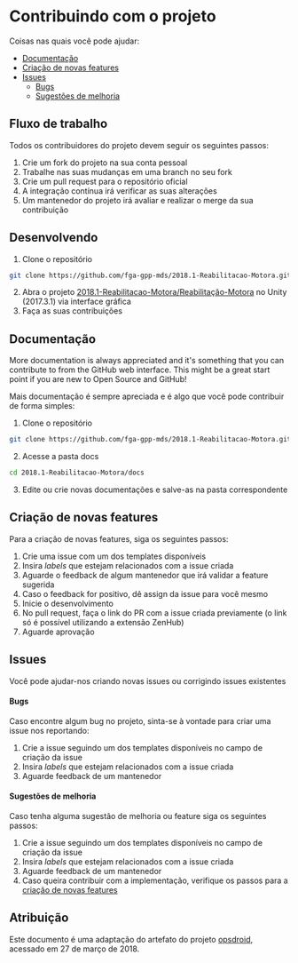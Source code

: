 # Contribuindo com o projeto

Coisas nas quais você pode ajudar:
 - [Documentação](#documentacao)
 - [Criação de novas features](#novas-features)
 - [Issues](#issues)
     - [Bugs](#bugs)
     - [Sugestões de melhoria](#sugestoes-de-melhoria)

## Fluxo de trabalho

Todos os contribuidores do projeto devem seguir os seguintes passos:

 1. Crie um fork do projeto na sua conta pessoal
 2. Trabalhe nas suas mudanças em uma branch no seu fork
 3. Crie um pull request para o repositório oficial
 4. A integração contínua irá verificar as suas alterações
 5. Um mantenedor do projeto irá avaliar e realizar o merge da sua contribuição

## Desenvolvendo

  1. Clone o repositório
  ```bash
  git clone https://github.com/fga-gpp-mds/2018.1-Reabilitacao-Motora.git
  ```
  2. Abra o projeto [2018.1-Reabilitacao-Motora/Reabilitação-Motora](https://github.com/fga-gpp-mds/2018.1-Reabilitacao-Motora/tree/master/Reabilitação-Motora) no Unity (2017.3.1) via interface gráfica
  3. Faça as suas contribuições

## Documentação
More documentation is always appreciated and it's something that you can contribute to from the GitHub web interface.  This might be a great start point if you are new to Open Source and GitHub!

Mais documentação é sempre apreciada e é algo que você pode contribuir de forma simples:

  1. Clone o repositório
  ```bash
  git clone https://github.com/fga-gpp-mds/2018.1-Reabilitacao-Motora.git
  ```  
  2. Acesse a pasta docs
  ```bash
  cd 2018.1-Reabilitacao-Motora/docs
  ```
  3. Edite ou crie novas documentações e salve-as na pasta correspondente

## Criação de novas features

Para a criação de novas features, siga os seguintes passos:

  1. Crie uma issue com um dos templates disponíveis
  2. Insira _labels_ que estejam relacionados com a issue criada
  3. Aguarde o feedback de algum mantenedor que irá validar a feature sugerida
  4. Caso o feedback for positivo, dê assign da issue para você mesmo
  5. Inicie o desenvolvimento
  6. No pull request, faça o link do PR com a issue criada previamente (o link só é possível utilizando a extensão ZenHub)
  7. Aguarde aprovação

## Issues

Você pode ajudar-nos criando novas issues ou corrigindo issues existentes

#### Bugs
Caso encontre algum bug no projeto, sinta-se à vontade para criar uma issue nos reportando:

  1. Crie a issue seguindo um dos templates disponíveis no campo de criação da issue
  2. Insira _labels_ que estejam relacionados com a issue criada
  3. Aguarde feedback de um mantenedor

#### Sugestões de melhoria
Caso tenha alguma sugestão de melhoria ou feature siga os seguintes passos:

  1. Crie a issue seguindo um dos templates disponíveis no campo de criação da issue
  2. Insira _labels_ que estejam relacionados com a issue criada
  3. Aguarde feedback de um mantenedor
  4. Caso queira contribuir com a implementação, verifique os passos para a [criação de novas features](#criacao-de-novas-features)

## Atribuição

Este documento é uma adaptação do artefato do projeto [opsdroid](https://github.com/opsdroid/opsdroid), acessado em 27 de março de 2018.
